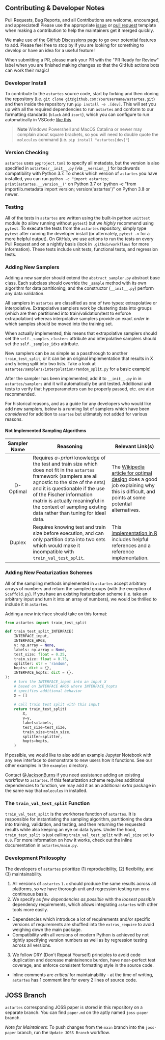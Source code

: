 ## Contributing & Developer Notes
Pull Requests, Bug Reports, and all Contributions are welcome, encouraged, and appreciated!
Please use the appropriate [issue](https://github.com/JacksonBurns/astartes/issues/new/choose) or [pull request](https://github.com/JacksonBurns/astartes/compare) template when making a contribution to help the maintainers get it merged quickly.

We make use of [the GitHub Discussions page](https://github.com/JacksonBurns/astartes/discussions) to go over potential features to add.
Please feel free to stop by if you are looking for something to develop or have an idea for a useful feature!

When submitting a PR, please mark your PR with the "PR Ready for Review" label when you are finished making changes so that the GitHub actions bots can work their magic!

### Developer Install

To contribute to the `astartes` source code, start by forking and then cloning the repository (i.e. `git clone git@github.com:YourUsername/astartes.git`) and then inside the repository run `pip install -e .[dev]`. This will set you up with all the required dependencies to run `astartes` and conform to our formatting standards (`black` and `isort`), which you can configure to run automatically in VSCode [like this](https://marcobelo.medium.com/setting-up-python-black-on-visual-studio-code-5318eba4cd00#:~:text=Go%20to%20settings%20in%20your,%E2%80%9D%20and%20select%20%E2%80%9Cblack%E2%80%9D.).

> **Note**
> Windows Powershell and MacOS Catalina or newer may complain about square brackets, so you will need to double quote the `molecules` command (i.e. `pip install "astartes[dev]"`)

### Version Checking

`astartes` uses `pyproject.toml` to specify all metadata, but the version is also specified in `astartes/__init__.py` (via `__version__`) for backwards compatibility with Python 3.7.
To check which version of `astartes` you have installed, you can run `python -c "import astartes; print(astartes.__version__)"` on Python 3.7 or `python -c "from importlib.metadata import version; version('astartes')" on Python 3.8 or newer.

### Testing
All of the tests in `astartes` are written using the built-in python `unittest` module (to allow running without `pytest`) but we _highly_ recommend using `pytest`.
To execute the tests from the `astartes` repository, simply type `pytest` after running the developer install (or alternately, `pytest -v` for a more helpful output).
On GitHub, we use actions to run the tests on every Pull Request and on a nightly basis (look in `.github/workflows` for more information).
These tests include unit tests, functional tests, and regression tests.

### Adding New Samplers
Adding a new sampler should extend the `abstract_sampler.py` abstract base class.
Each subclass should override the `_sample` method with its own algorithm for data partitioning, and the constructor (`__init__.py`) perform any data validation.

All samplers in `astartes` are classified as one of two types: extrapolative or interpolative.
Extrapolative samplers work by clustering data into groups (which are then partitioned into train/validation/test to enforce extrapolation) whereas interpolative samplers provide an exact _order_ in which samples should be moved into the training set.

When actually implemented, this means that extrapolative samplers should set the `self._samples_clusters` attribute and interpolative samplers should set the `self._samples_idxs` attribute.

New samplers can be as simple as a passthrough to another `train_test_split`, or it can be an original implementation that results in X and y being split into two lists. Take a look at `astartes/samplers/interpolation/random_split.py` for a basic example!

After the sampler has been implemented, add it to `__init__.py` in in `astartes/samplers` and it will automatically be unit tested. Additional unit tests to verify that hyperparameters can be properly passed, etc. are also recommended.

For historical reasons, and as a guide for any developers who would like add new samplers, below is a running list of samplers which have been _considered_ for addition to `asartes` but ultimately not added for various reasons.

#### Not Implemented Sampling Algorithms

| Sampler Name | Reasoning | Relevant Link(s) |
|:---:|---|---|
| D-Optimal | Requires _a-priori_ knowledge of the test and train size which does not fit in the `astartes` framework (samplers are all agnostic to the size of the sets) and it is questionable if the use of the Fischer information matrix is actually meaningful in the context of sampling existing data rather than tuning for ideal data. | The [Wikipedia article for optimal design](https://en.wikipedia.org/wiki/Optimal_design#:~:text=Of%20course%2C%20fixing%20the%20number%20of%20experimental%20runs%20a%20priori%20would%20be%20impractical.) does a good job explaining why this is difficult, and points at some potential alternatives. |
| Duplex | Requires knowing test and train size before execution, and can only partition data into two sets which would make it incompatible with `train_val_test_split`. | This [implementation in R](https://search.r-project.org/CRAN/refmans/prospectr/html/duplex.html#:~:text=The%20DUPLEX%20algorithm%20is%20similar,that%20are%20the%20farthest%20apart.) includes helpful references and a reference implementation. |

### Adding New Featurization Schemes
All of the sampling methods implemented in `astartes` accept arbitrary arrays of numbers and return the sampled groups (with the exception of `Scaffold.py`). If you have an existing featurization scheme (i.e. take an arbitrary input and turn it into an array of numbers), we would be thrilled to include it in `astartes`.

Adding a new interface should take on this format:

```python
from astartes import train_test_split

def train_test_split_INTERFACE(
    INTERFACE_input,
    INTERFACE_ARGS,
    y: np.array = None,
    labels: np.array = None,
    test_size: float = 0.25,
    train_size: float = 0.75,
    splitter: str = 'random',
    hopts: dict = {},
    INTERFACE_hopts: dict = {},
):
    # turn the INTERFACE_input into an input X
    # based on INTERFACE ARGS where INTERFACE_hopts
    # specifies additional behavior
    X = []
    
    # call train test split with this input
    return train_test_split(
        X,
        y=y,
        labels=labels,
        test_size=test_size,
        train_size=train_size,
        splitter=splitter,
        hopts=hopts,
    )
```

If possible, we would like to also add an example Jupyter Notebook with any new interface to demonstrate to new users how it functions. See our other examples in the `examples` directory.

Contact [@JacksonBurns](https://github.com/JacksonBurns) if you need assistance adding an existing workflow to `astartes`. If this featurization scheme requires additional dependencies to function, we may add it as an additional _extra_ package in the same way that `molecules` in installed.

### The `train_val_test_split` Function
`train_val_test_split` is the workhorse function of `astartes`.
It is responsible for instantiating the sampling algorithm, partitioning the data into training, validation, and testing, and then returning the requested results while also keeping an eye on data types.
Under the hood, `train_test_split` is just calling `train_val_test_split` with `val_size` set to `0.0`.
For more information on how it works, check out the inline documentation in `astartes/main.py`.

### Development Philosophy

The developers of `astartes` prioritize (1) reproducibility, (2) flexibility, and (3) maintainability.
 1. All versions of `astartes` `1.x` should produce the same results across all platforms, so we have thorough unit and regression testing run on a continuous basis.
 2. We specify as _few dependencies as possible_ with the _loosest possible_ dependency requirements, which allows integrating `astartes` with other tools more easily.
  - Dependencies which introduce a lot of requirements and/or specific versions of requirements are shuffled into the `extras_require` to avoid weighing down the main package.
  - Compatibility with all versions of modern Python is achieved by not tightly specifying version numbers as well as by regression testing across all versions.
 3. We follow DRY (Don't Repeat Yourself) principles to avoid code duplication and decrease maintainence burden, have near-perfect test coverage, and enforce consistent formatting style in the source code.
  - Inline comments are _critical_ for maintainability - at the time of writing, `astartes` has 1 comment line for every 2 lines of source code.

## JOSS Branch

`astartes` corresponding JOSS paper is stored in this repository on a separate branch. You can find `paper.md` on the aptly named `joss-paper` branch. 

_Note for Maintainers_: To push changes from the `main` branch into the `joss-paper` branch, run the `Update JOSS Branch` workflow.